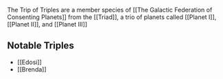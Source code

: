 The Trip of Triples are a member species of [[The Galactic Federation of Consenting Planets]] from the [[Triad]], a trio of planets called [[Planet I]], [[Planet II]], and [[Planet III]]

## Notable Triples
- [[Edosi]]
- [[Brenda]]
